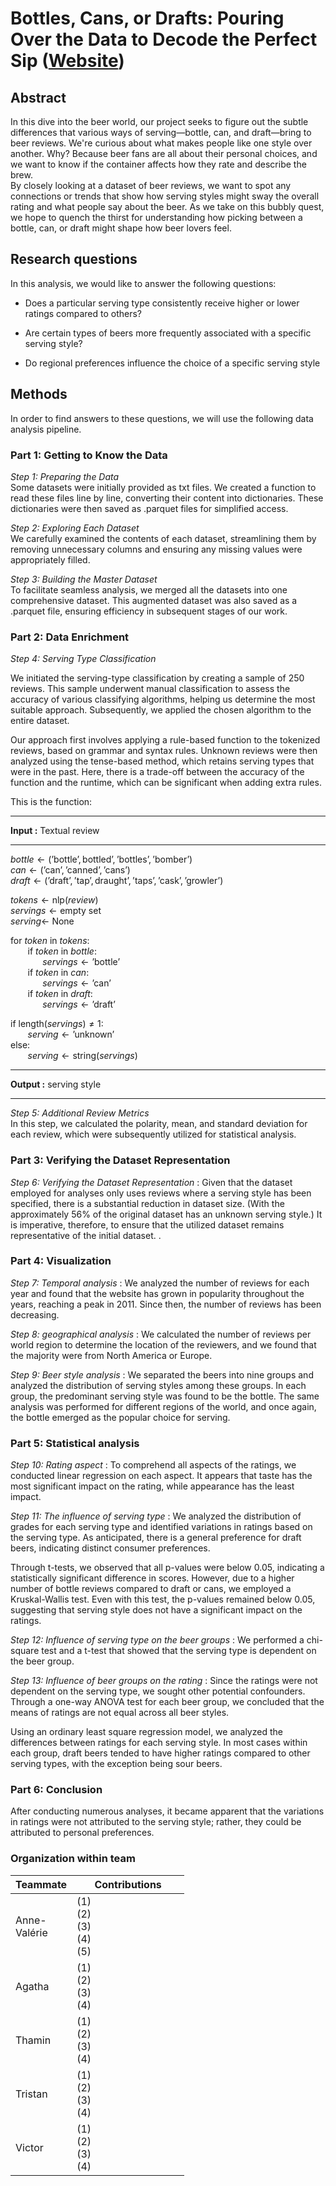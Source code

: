 # Bottles, Cans, or Drafts: Pouring Over the Data to Decode the Perfect Sip ([Website](https://anne-valerie.github.io/))

## Abstract
In this dive into the beer world, our project seeks to figure out the subtle differences that various ways of serving—bottle, can, and draft—bring to beer reviews. We're curious about what makes people like one style over another. Why? Because beer fans are all about their personal choices, and we want to know if the container affects how they rate and describe the brew.  
By closely looking at a dataset of beer reviews, we want to spot any connections or trends that show how serving styles might sway the overall rating and what people say about the beer. As we take on this bubbly quest, we hope to quench the thirst for understanding how picking between a bottle, can, or draft might shape how beer lovers feel. 

## Research questions
In this analysis, we would like to answer the following questions:
* Does a particular serving type consistently receive higher or lower ratings compared to others?
  
* Are certain types of beers more frequently associated with a specific serving style?
  
* Do regional preferences influence the choice of a specific serving style 

## Methods
In order to find answers to these questions, we will use the following data analysis pipeline.

### Part 1: Getting to Know the Data

*Step 1: Preparing the Data*  
Some datasets were initially provided as txt files. We created a function to read these files line by line, converting their content into dictionaries. These dictionaries were then saved as .parquet files for simplified access.

*Step 2: Exploring Each Dataset*  
We carefully examined the contents of each dataset, streamlining them by removing unnecessary columns and ensuring any missing values were appropriately filled.

*Step 3: Building the Master Dataset*  
To facilitate seamless analysis, we merged all the datasets into one comprehensive dataset. This augmented dataset was also saved as a .parquet file, ensuring efficiency in subsequent stages of our work.

### Part 2: Data Enrichment

*Step 4: Serving Type Classification*  

We initiated the serving-type classification by creating a sample of 250 reviews. This sample underwent manual classification to assess the accuracy of various classifying algorithms, helping us determine the most suitable approach. Subsequently, we applied the chosen algorithm to the entire dataset.

Our approach first involves applying a rule-based function to the tokenized reviews, based on grammar and syntax rules. Unknown reviews were then analyzed using the tense-based method, which retains serving types that were in the past. Here, there is a trade-off between the accuracy of the function and the runtime, which can be significant when adding extra rules.

This is the function:
<hr style="clear:both">

**Input :**  Textual review
<hr style="clear:both">

$bottle \gets (\text{'bottle'}, \text{bottled'}, \text{'bottles'}, \text{'bomber'})$\
$can \gets (\text{'can'}, \text{'canned'}, \text{'cans'})$\
$draft \gets (\text{'draft'}, \text{'tap'}, \text{draught'}, \text{'taps'}, \text{'cask'}, \text{'growler'})$

$tokens \gets \text{nlp}(review)$\
$servings  \gets \text{empty set}$\
$serving \gets$ None

for $token$ in $tokens :$\
&nbsp;&nbsp;&nbsp;&nbsp;&nbsp;&nbsp; if $token$ in $bottle :$\
&nbsp;&nbsp;&nbsp;&nbsp;&nbsp;&nbsp;&nbsp;&nbsp;&nbsp;&nbsp;&nbsp;&nbsp; $servings \gets \text{'bottle'}$\
&nbsp;&nbsp;&nbsp;&nbsp;&nbsp;&nbsp; if $token$ in $can :$\
&nbsp;&nbsp;&nbsp;&nbsp;&nbsp;&nbsp;&nbsp;&nbsp;&nbsp;&nbsp;&nbsp;&nbsp; $servings \gets \text{'can'}$\
&nbsp;&nbsp;&nbsp;&nbsp;&nbsp;&nbsp; if $token$ in $draft :$\
&nbsp;&nbsp;&nbsp;&nbsp;&nbsp;&nbsp;&nbsp;&nbsp;&nbsp;&nbsp;&nbsp;&nbsp; $servings \gets \text{'draft'}$

if $\text{length}(servings) \neq 1:$\
&nbsp;&nbsp;&nbsp;&nbsp;&nbsp;&nbsp; $serving \gets \text{'unknown'}$\
$\text{else}:$\
&nbsp;&nbsp;&nbsp;&nbsp;&nbsp;&nbsp; $serving \gets \text{string}(servings)$
<hr style="clear:both">

**Output :** serving style
<hr style="clear:both">

*Step 5: Additional Review Metrics*  
In this step, we calculated the polarity, mean, and standard deviation for each review, which were subsequently utilized for statistical analysis.

### Part 3: Verifying the Dataset Representation

*Step 6: Verifying the Dataset Representation* :
Given that the dataset employed for analyses only uses reviews where a serving style has been specified, there is a substantial reduction in dataset size. (With the  approximately 56% of the original dataset has an unknown serving style.) It is imperative, therefore, to ensure that the utilized dataset remains representative of the initial dataset.
. 
### Part 4: Visualization 
*Step 7:  Temporal analysis* : 
We analyzed the number of reviews for each year and found that the website has grown in popularity throughout the years, reaching a peak in 2011. Since then, the number of reviews has been decreasing.

*Step 8:  geographical analysis*  :
We calculated the number of reviews per world region to determine the location of the reviewers, and we found that the majority were from North America or Europe.

*Step 9:  Beer style analysis* :
We separated the beers into nine groups and analyzed the distribution of serving styles among these groups. In each group, the predominant serving style was found to be the bottle. The same analysis was performed for different regions of the world, and once again, the bottle emerged as the popular choice for serving.

### Part 5: Statistical analysis 

*Step 10: Rating aspect* :
To comprehend all aspects of the ratings, we conducted linear regression on each aspect. It appears that taste has the most significant impact on the rating, while appearance has the least impact.

*Step 11: The influence of serving type* :
We analyzed the distribution of grades for each serving type and identified variations in ratings based on the serving type. As anticipated, there is a general preference for draft beers, indicating distinct consumer preferences.

Through t-tests, we observed that all p-values were below 0.05, indicating a statistically significant difference in scores. However, due to a higher number of bottle reviews compared to draft or cans, we employed a Kruskal-Wallis test. Even with this test, the p-values remained below 0.05, suggesting that serving style does not have a significant impact on the ratings.

*Step 12: Influence of serving type on the beer groups* :
We performed a chi-square test and a t-test that showed that the serving type is dependent on the beer group.

*Step 13: Influence of beer groups on the rating* :
Since the ratings were not dependent on the serving type, we sought other potential confounders. Through a one-way ANOVA test for each beer group, we concluded that the means of ratings are not equal across all beer styles.

Using an ordinary least square regression model, we analyzed the differences between ratings for each serving style. In most cases within each group, draft beers tended to have higher ratings compared to other serving types, with the exception being sour beers.


### Part 6: Conclusion

After conducting numerous analyses, it became apparent that the variations in ratings were not attributed to the serving style; rather, they could be attributed to personal preferences.


### Organization within team

<table class="tg" style="table-layout: fixed; width: 342px">
<colgroup>
<col style="width: 16px">
<col style="width: 180px">
</colgroup>
<thead>
  <tr>
    <th class="tg-0lax">Teammate</th>
    <th class="tg-0lax">Contributions</th>
  </tr>
</thead>
<tbody>
  <tr>
    <td class="tg-0lax">Anne-Valérie </td>
    <td class="tg-0lax"> (1)  <br> (2) <br> (3) <br> (4) <br> (5) </td>
  </tr>
  <tr>
    <td class="tg-0lax">Agatha </td>
    <td class="tg-0lax"> (1) <br> (2) <br> (3) <br> (4) </td>
  </tr>
  <tr>
    <td class="tg-0lax">Thamin</td>
    <td class="tg-0lax"> (1) <br> (2) <br> (3) <br> (4) </td>
  </tr>
  <tr>
    <td class="tg-0lax">Tristan</td>
    <td class="tg-0lax"> (1) <br> (2)  <br> (3) <br> (4) </td>
  </tr>
  <tr>
    <td class="tg-0lax">Victor</td>
    <td class="tg-0lax"> (1) <br> (2) <br> (3)  <br> (4) </td>
  </tr>
</tbody>
</table>
